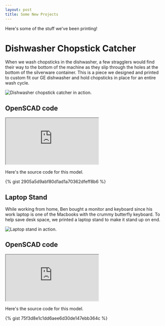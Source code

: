```yaml
---
layout: post
title: Some New Projects
---
```


Here's some of the stuff we've been printing!

# Dishwasher Chopstick Catcher

When we wash chopsticks in the dishwasher, a few stragglers would find their way to the bottom of the machine as they slip through the holes at the bottom of the silverware container. This is a piece we designed and printed to custom fit our GE dishwasher and hold chopsticks in place for an entire wash cycle.

![Dishwasher chopstick catcher in action.](https://user-images.githubusercontent.com/6070701/80508892-3d70c600-893e-11ea-9975-ae22363bd68a.png)

## OpenSCAD code

<iframe id="vs_iframe" src="https://www.viewstl.com/?embedded&url=http%3A%2F%2Faccueil.bolte.cc%2Fpublic%2Fstls%2Fdishwasher.stl"></iframe>

Here's the source code for this model.

{% gist 2905a5d9abf80d1ad1a70362dfeff8b6 %}

## Laptop Stand

While working from home, Ben bought a monitor and keyboard since his work laptop is one of the Macbooks with the crummy butterfly keyboard. To help save desk space, we printed a laptop stand to make it stand up on end.

![Laptop stand in action.](https://user-images.githubusercontent.com/6070701/80514522-3d74c400-8946-11ea-85d7-c9161ac948cb.png)

## OpenSCAD code

<iframe id="vs_iframe" src="https://www.viewstl.com/?embedded&url=http%3A%2F%2Faccueil.bolte.cc%2Fpublic%2Fstls%2Flaptop.stl"></iframe>

Here's the source code for this model.

{% gist 75f3d8e1c1dd6aee6d30de147ebb364c %}
